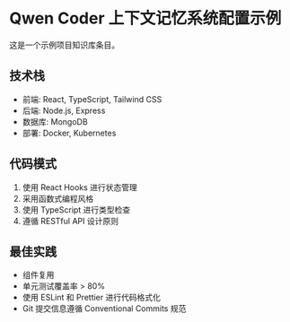 # Qwen Coder 上下文记忆系统配置示例

这是一个示例项目知识库条目。

## 技术栈

- 前端: React, TypeScript, Tailwind CSS
- 后端: Node.js, Express
- 数据库: MongoDB
- 部署: Docker, Kubernetes

## 代码模式

1. 使用 React Hooks 进行状态管理
2. 采用函数式编程风格
3. 使用 TypeScript 进行类型检查
4. 遵循 RESTful API 设计原则

## 最佳实践

- 组件复用
- 单元测试覆盖率 > 80%
- 使用 ESLint 和 Prettier 进行代码格式化
- Git 提交信息遵循 Conventional Commits 规范